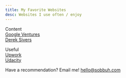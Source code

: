 ```yaml
---
title: My Favorite Websites
desc: Websites I use often / enjoy
---   
```


Content    
[Google Ventures](www.gv.com)  
[Derek Sivers](www.sivers.org)  
  
Useful  
[Upwork](www.upwork.com)  
[Udacity](www.udacity.com)


Have a recommendation? Email me! hello@sobbuh.com
